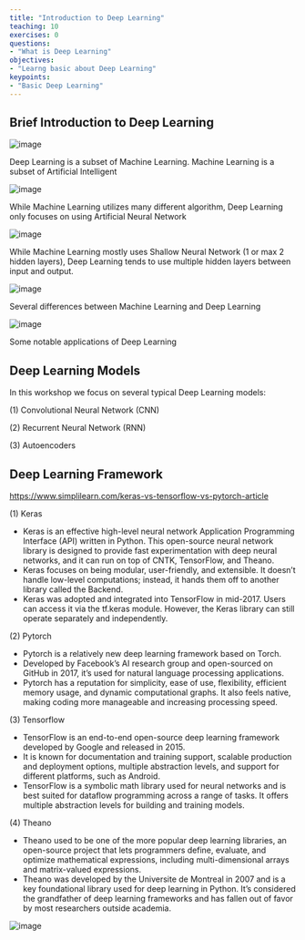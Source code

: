 ```yaml
---
title: "Introduction to Deep Learning"
teaching: 10
exercises: 0
questions:
- "What is Deep Learning"
objectives:
- "Learng basic about Deep Learning"
keypoints:
- "Basic Deep Learning"
---
```

## Brief Introduction to Deep Learning 

![image](https://user-images.githubusercontent.com/43855029/119174944-35972e80-ba37-11eb-8cf0-4d5374c4e3ae.png)

Deep Learning is a subset of Machine Learning. Machine Learning is a subset of Artificial Intelligent

![image](https://user-images.githubusercontent.com/43855029/119175181-80b14180-ba37-11eb-9c4a-3b51b01e68c0.png)

While Machine Learning utilizes many different algorithm, Deep Learning only focuses on using Artificial Neural Network

![image](https://user-images.githubusercontent.com/43855029/119175354-b5bd9400-ba37-11eb-8f57-6b1c39cde752.png)

While Machine Learning mostly uses Shallow Neural Network (1 or max 2 hidden layers), Deep Learning tends to use multiple hidden layers between input and output.

![image](https://user-images.githubusercontent.com/43855029/119175927-75aae100-ba38-11eb-9f58-b00a9ddb5a6d.png)

Several differences between Machine Learning and Deep Learning

![image](https://user-images.githubusercontent.com/43855029/119176307-ef42cf00-ba38-11eb-9af6-6a4156be787f.png)

Some notable applications of Deep Learning

## Deep Learning Models
In this workshop we focus on several typical Deep Learning models:

(1) Convolutional Neural Network (CNN)

(2) Recurrent Neural Network (RNN)

(3) Autoencoders

## Deep Learning Framework

https://www.simplilearn.com/keras-vs-tensorflow-vs-pytorch-article

(1) Keras

- Keras is an effective high-level neural network Application Programming Interface (API) written in Python. This open-source neural network library is designed to provide fast experimentation with deep neural networks, and it can run on top of CNTK, TensorFlow, and Theano.
- Keras focuses on being modular, user-friendly, and extensible. It doesn’t handle low-level computations; instead, it hands them off to another library called the Backend.
- Keras was adopted and integrated into TensorFlow in mid-2017. Users can access it via the tf.keras module. However, the Keras library can still operate separately and independently.

(2) Pytorch
- Pytorch is a relatively new deep learning framework based on Torch.
- Developed by Facebook’s AI research group and open-sourced on GitHub in 2017, it’s used for natural language processing applications.
- Pytorch has a reputation for simplicity, ease of use, flexibility, efficient memory usage, and dynamic computational graphs. It also feels native, making coding more manageable and increasing processing speed.

(3) Tensorflow
- TensorFlow is an end-to-end open-source deep learning framework developed by Google and released in 2015.
- It is known for documentation and training support, scalable production and deployment options, multiple abstraction levels, and support for different platforms, such as Android.
- TensorFlow is a symbolic math library used for neural networks and is best suited for dataflow programming across a range of tasks. It offers multiple abstraction levels for building and training models.

(4) Theano
- Theano used to be one of the more popular deep learning libraries, an open-source project that lets programmers define, evaluate, and optimize mathematical expressions, including multi-dimensional arrays and matrix-valued expressions.
- Theano was developed by the Universite de Montreal in 2007 and is a key foundational library used for deep learning in Python. It’s considered the grandfather of deep learning frameworks and has fallen out of favor by most researchers outside academia.

![image](https://user-images.githubusercontent.com/43855029/119177851-e6eb9380-ba3a-11eb-88be-938c8c190a50.png)
